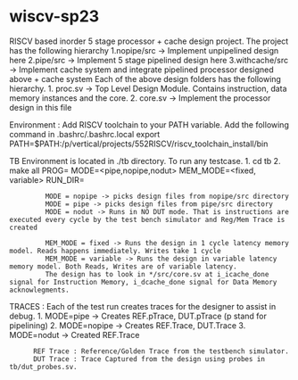 # wiscv-sp23

RISCV based inorder 5 stage processor + cache design project. 
The project has the following hierarchy
             1.nopipe/src -> Implement unpipelined design here
             2.pipe/src -> Implement 5 stage pipelined design here
             3.withcache/src -> Implement cache system and integrate pipelined processor designed above + cache system
Each of the above design folders has the following hierarchy. 
            1. proc.sv -> Top Level Design Module. Contains instruction, data memory instances and the core.
            2. core.sv -> Implement the processor design in this file
  
  
Environment :
          Add RISCV toolchain to your PATH variable. Add the following command in .bashrc/.bashrc.local
                    export PATH=$PATH:/p/vertical/projects/552RISCV/riscv_toolchain_install/bin

TB Environment is located in ./tb directory. To run any testcase.
             1. cd tb
             2. make all PROG=<program name> MODE=<pipe,nopipe,nodut> MEM_MODE=<fixed, variable> RUN_DIR=<directory where simulation run files are created>
             
             MODE = nopipe -> picks design files from nopipe/src directory
             MODE = pipe -> picks design files from pipe/src directory
             MODE = nodut -> Runs in NO DUT mode. That is instructions are executed every cycle by the test bench simulator and Reg/Mem Trace is created
             
             MEM_MODE = fixed -> Runs the design in 1 cycle latency memory model. Reads happens immediately. Writes take 1 cycle
             MEM_MODE = variable -> Runs the design in variable latency memory model. Both Reads, Writes are of variable latency. 
             The design has to look in */src/core.sv at i_icache_done signal for Instruction Memory, i_dcache_done signal for Data Memory acknowlegments.
 
 TRACES : 
          Each of the test run creates traces for the designer to assist in debug.
          1. MODE=pipe -> Creates REF.pTrace, DUT.pTrace (p stand for pipelining)
          2. MODE=nopipe -> Creates REF.Trace, DUT.Trace
          3. MODE=nodut -> Created REF.Trace
          
          REF Trace : Reference/Golden Trace from the testbench simulator. 
          DUT Trace : Trace Captured from the design using probes in tb/dut_probes.sv.
          
 
             
